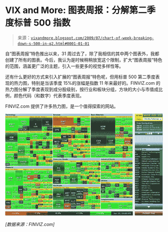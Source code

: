 <!--yml

category: 未分类

date: 2024-05-18 17:40:16

-->

# VIX and More: 图表周报：分解第二季度标普 500 指数

> 来源：[`vixandmore.blogspot.com/2009/07/chart-of-week-breaking-down-s-500-in-q2.html#0001-01-01`](http://vixandmore.blogspot.com/2009/07/chart-of-week-breaking-down-s-500-in-q2.html#0001-01-01)

自“图表周报”特色推出以来，31 周过去了，除了我相信的其中两个图表外，我都创建了所有的图表。今后，我认为是时候稍稍放宽这个限制，扩大“图表周报”特色的范围，涵盖更广泛的主题，引入一些更多的视觉多样性等。

还有什么更好的方式来引入扩展的“图表周报”特色呢，但用标普 500 第二季度表现的热力图，特别是当该季度 15%的涨幅是指数 11 年来最好的。FINVIZ.com 的热力图分解了季度表现到成分股级别，按行业和板块分组，方块的大小与市值成比例，颜色代码（和数字）代表季度表现。

FINVIZ.com 提供了许多热力图，是一个值得探索的网站。

![](img/36dc7467c1d901ae25b19d61599fb94a.png)

*[数据来源：FINVIZ.com]*
